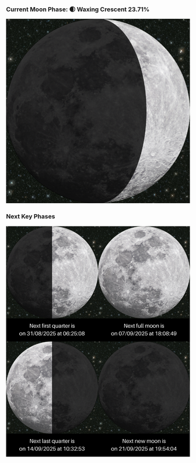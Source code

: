 ### Current Moon Phase: 🌒 Waxing Crescent 23.71%
![Moon Phase](moonphase.png)
### Next Key Phases
![Gallery](gallery.png)